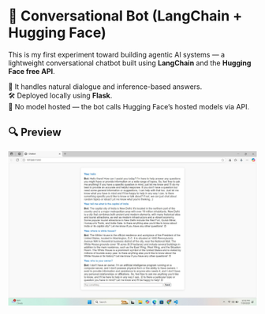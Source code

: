 # 🤖 Conversational Bot (LangChain + Hugging Face)

This is my first experiment toward building agentic AI systems — a lightweight conversational chatbot built using **LangChain** and the **Hugging Face free API**.

🧠 It handles natural dialogue and inference-based answers.  
🛠 Deployed locally using **Flask**.  
📌 No model hosted — the bot calls Hugging Face’s hosted models via API.

## 🔍 Preview

![Chatbot Screenshot](chatbot.jpg)
